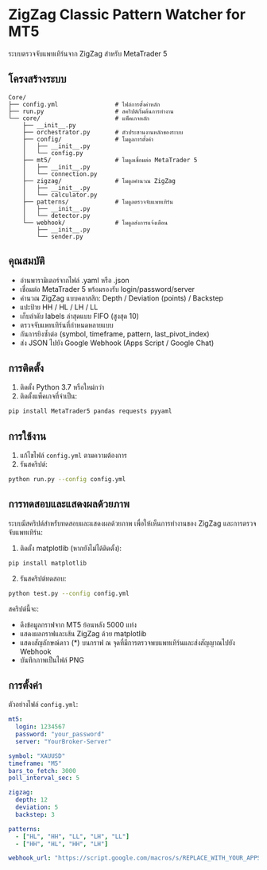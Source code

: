 # ZigZag Classic Pattern Watcher for MT5

ระบบตรวจจับแพทเทิร์นจาก ZigZag สำหรับ MetaTrader 5

## โครงสร้างระบบ

```
Core/
├── config.yml                # ไฟล์การตั้งค่าหลัก
├── run.py                    # สคริปต์เริ่มต้นการทำงาน
└── core/                     # แพ็คเกจหลัก
    ├── __init__.py
    ├── orchestrator.py       # ตัวประสานงานหลักของระบบ
    ├── config/               # โมดูลการตั้งค่า
    │   ├── __init__.py
    │   └── config.py
    ├── mt5/                  # โมดูลเชื่อมต่อ MetaTrader 5
    │   ├── __init__.py
    │   └── connection.py
    ├── zigzag/               # โมดูลคำนวณ ZigZag
    │   ├── __init__.py
    │   └── calculator.py
    ├── patterns/             # โมดูลตรวจจับแพทเทิร์น
    │   ├── __init__.py
    │   └── detector.py
    └── webhook/              # โมดูลส่งการแจ้งเตือน
        ├── __init__.py
        └── sender.py
```

## คุณสมบัติ

- อ่านพารามิเตอร์จากไฟล์ .yaml หรือ .json
- เชื่อมต่อ MetaTrader 5 พร้อมรองรับ login/password/server
- คำนวณ ZigZag แบบคลาสสิก: Depth / Deviation (points) / Backstep
- แปะป้าย HH / HL / LH / LL
- เก็บลำดับ labels ล่าสุดแบบ FIFO (สูงสุด 10)
- ตรวจจับแพทเทิร์นที่กำหนดหลายแบบ
- กันการยิงซ้ำต่อ (symbol, timeframe, pattern, last_pivot_index)
- ส่ง JSON ไปยัง Google Webhook (Apps Script / Google Chat)

## การติดตั้ง

1. ติดตั้ง Python 3.7 หรือใหม่กว่า
2. ติดตั้งแพ็คเกจที่จำเป็น:

```bash
pip install MetaTrader5 pandas requests pyyaml
```

## การใช้งาน

1. แก้ไขไฟล์ `config.yml` ตามความต้องการ
2. รันสคริปต์:

```bash
python run.py --config config.yml
```

## การทดสอบและแสดงผลด้วยภาพ

ระบบมีสคริปต์สำหรับทดสอบและแสดงผลด้วยภาพ เพื่อให้เห็นการทำงานของ ZigZag และการตรวจจับแพทเทิร์น:

1. ติดตั้ง matplotlib (หากยังไม่ได้ติดตั้ง):

```bash
pip install matplotlib
```

2. รันสคริปต์ทดสอบ:

```bash
python test.py --config config.yml
```

สคริปต์นี้จะ:
- ดึงข้อมูลกราฟจาก MT5 ย้อนหลัง 5000 แท่ง
- แสดงผลกราฟและเส้น ZigZag ด้วย matplotlib
- แสดงสัญลักษณ์ดาว (*) บนกราฟ ณ จุดที่มีการตรวจพบแพทเทิร์นและส่งสัญญาณไปยัง Webhook
- บันทึกภาพเป็นไฟล์ PNG

## การตั้งค่า

ตัวอย่างไฟล์ `config.yml`:

```yaml
mt5:
  login: 1234567
  password: "your_password"
  server: "YourBroker-Server"

symbol: "XAUUSD"
timeframe: "M5"
bars_to_fetch: 3000
poll_interval_sec: 5

zigzag:
  depth: 12
  deviation: 5
  backstep: 3

patterns:
  - ["HL", "HH", "LL", "LH", "LL"]
  - ["HH", "HL", "HH", "LH"]

webhook_url: "https://script.google.com/macros/s/REPLACE_WITH_YOUR_APPS_SCRIPT/exec"
```
